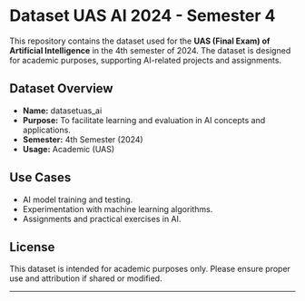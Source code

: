 # Dataset UAS AI 2024 - Semester 4

This repository contains the dataset used for the **UAS (Final Exam) of Artificial Intelligence** in the 4th semester of 2024. The dataset is designed for academic purposes, supporting AI-related projects and assignments.

## Dataset Overview

- **Name:** datasetuas_ai
- **Purpose:** To facilitate learning and evaluation in AI concepts and applications.
- **Semester:** 4th Semester (2024)
- **Usage:** Academic (UAS)

## Use Cases

- AI model training and testing.
- Experimentation with machine learning algorithms.
- Assignments and practical exercises in AI.

## License

This dataset is intended for academic purposes only. Please ensure proper use and attribution if shared or modified.

---
